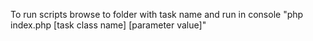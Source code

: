 To run scripts browse to folder with task name 
and run in console "php index.php [task class name] [parameter value]"
